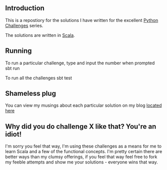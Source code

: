 ## Introduction
This is a repostiory for the solutions I have written for the excellent [Python Challenges](http://www.pythonchallenge.com/) series.

The solutions are written in [Scala](http://www.scala-lang.org/).

## Running
To run a particular challenge, type and input the number when prompted
    sbt run

To run all the challenges
    sbt test

## Shameless plug
You can view my musings about each particular solution on my blog [located here](http://djhworld.posterous.com/)

## Why did you do challenge X like that? You're an idiot!
I'm sorry you feel that way, I'm using these challenges as a means for me to learn Scala and a few of the functional concepts. I'm pretty certain there are better ways than my clumsy offerings, if you feel that way feel free to fork my feeble attempts and show me your solutions - everyone wins that way.

